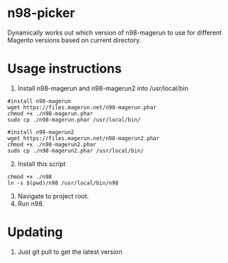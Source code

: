# n98-picker
Dynamically works out which version of n98-magerun to use for different Magento versions based on current directory.

Usage instructions
====================
1. Install n98-magerun and n98-magerun2 into /usr/local/bin
~~~
#install n98-magerun
wget https://files.magerun.net/n98-magerun.phar
chmod +x ./n98-magerun.phar
sudo cp ./n98-magerun.phar /usr/local/bin/

#install n98-magerun2
wget https://files.magerun.net/n98-magerun2.phar
chmod +x ./n98-magerun2.phar
sudo cp ./n98-magerun2.phar /usr/local/bin/
~~~
2. Install this script
~~~
chmod +x ./n98
ln -s $(pwd)/n98 /usr/local/bin/n98
~~~
3. Navigate to project root.
4. Run n98.

Updating
==========
1. Just git pull to get the latest version
 